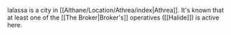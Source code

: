 Ialassa is a city in [[Althane/Location/Athrea/index|Athrea]]. It's known that at least one of the [[The Broker|Broker's]] operatives ([[Halide]]) is active here.
